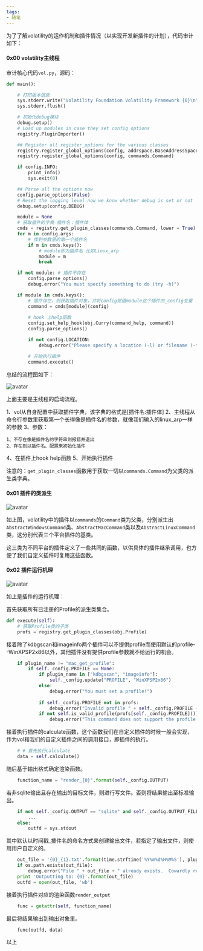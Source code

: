```yaml
---
tags:
- 随笔
---
```


为了了解volatility的运作机制和插件情况（以实现开发新插件的计划），代码审计如下：
<!-- more -->
#### 0x00 volatility主线程

审计核心代码`vol.py`，源码：

```python
def main():

    # 打印版本信息
    sys.stderr.write("Volatility Foundation Volatility Framework {0}\n".format(constants.VERSION))
    sys.stderr.flush()

    # 初始化debug模块
    debug.setup()
    # Load up modules in case they set config options
    registry.PluginImporter()

    ## Register all register_options for the various classes
    registry.register_global_options(config, addrspace.BaseAddressSpace)
    registry.register_global_options(config, commands.Command)

    if config.INFO:
        print_info()
        sys.exit(0)

    ## Parse all the options now
    config.parse_options(False)
    # Reset the logging level now we know whether debug is set or not
    debug.setup(config.DEBUG)

    module = None
    # 获取插件的字典 插件名：插件体
    cmds = registry.get_plugin_classes(commands.Command, lower = True)
    for m in config.args:
        # 找到参数里的第一个插件名
        if m in cmds.keys():
            # module即为插件名 比如Linux_arp
            module = m
            break

    if not module: # 插件不存在
        config.parse_options()
        debug.error("You must specify something to do (try -h)")

    if module in cmds.keys():
        # 插件存在，则获取插件对象，并将config赋值module这个插件的_config变量
        command = cmds[module](config)
        
        # hook 上help函数
        config.set_help_hook(obj.Curry(command_help, command))
        config.parse_options()

        if not config.LOCATION:
            debug.error("Please specify a location (-l) or filename (-f)")

        # 开始执行插件
        command.execute()
```

总结的流程图如下：

![avatar](https://k1ng0fic3.github.io/images/vola1.png)

上面主要是主线程的启动流程。

1、vol从自身配置中获取插件字典，该字典的格式是[插件名:插件体]
2、主线程从命令行参数里获取第一个长得像是插件名的参数，就像我们输入的linux_arp一样的参数
3、参数：

    1、不存在像是插件名的字符串则报错并退出
    2、存在则以插件名、配置来初始化插件

4、在插件上hook help函数
5、开始执行插件

注意的：`get_plugin_classes`函数用于获取一切以`commands.Command`为父类的派生类字典。

#### 0x01 插件的类派生

![avatar](https://k1ng0fic3.github.io/images/vola2.png)

如上图，volatility中的插件以`commands`的`Command`类为父类，分别派生出`AbstractWindowsCommand`类、`AbstractMacCommand`类以及`AbstractLinuxCommand`类，这分别代表三个平台插件的基类。

这三类为不同平台的插件定义了一些共同的函数，以供具体的插件继承调用，也方便了我们自定义插件时复用这些函数。

#### 0x02 插件运行机理

![avatar](https://k1ng0fic3.github.io/images/vola3.png)

如上是插件的运行机理：

首先获取所有已注册的Profile的派生类集合。

```python
def execute(self):
    # 获取Profile类的子类
    profs = registry.get_plugin_classes(obj.Profile)
```

接着除了kdbgscan和imageinfo两个插件可以不提供profile而使用默认的profile--WinXPSP2x86以外，其他插件没有提供profile参数就不给运行的机会。

```python
    if plugin_name != "mac_get_profile":
        if self._config.PROFILE == None:
            if plugin_name in ["kdbgscan", "imageinfo"]:
                self._config.update("PROFILE", "WinXPSP2x86")
            else:
                debug.error("You must set a profile!")
         
            if self._config.PROFILE not in profs:
                debug.error("Invalid profile " + self._config.PROFILE + " selected")
            if not self.is_valid_profile(profs[self._config.PROFILE]()):
                debug.error("This command does not support the profile " + self._config.PROFILE)
```

接着执行插件的calculate函数，这个函数我们在自定义插件的时候一般会实现，作为vol和我们的自定义插件之间的调用接口，即插件的执行。

```python
    # # 首先执行calculate
    data = self.calculate()
```

随后基于输出格式确定渲染函数。

```python
    function_name = "render_{0}".format(self._config.OUTPUT)
```

若非sqlite输出且存在输出的目标文件，则进行写文件。否则将结果输出至标准输出。

```python
    if not self._config.OUTPUT == "sqlite" and self._config.OUTPUT_FILE:
        ...
    else:
        outfd = sys.stdout
```

其中默认以时间戳_插件名的命名方式来创建输出文件，若指定了输出文件，则使用用户自定义的。

```python
    out_file = '{0}_{1}.txt'.format(time.strftime('%Y%m%d%H%M%S'), plugin_name) if self._config.OUTPUT_FILE == '.' else self._config.OUTPUT_FILE
    if os.path.exists(out_file):
        debug.error("File " + out_file + " already exists.  Cowardly refusing to overwrite it...")
    print 'Outputting to: {0}'.format(out_file)
    outfd = open(out_file, 'wb')
```

接着执行插件对应的渲染函数`render_output`

```python
    func = getattr(self, function_name)
```

最后将结果输出到输出对象里。

```python
    func(outfd, data)
```

以上